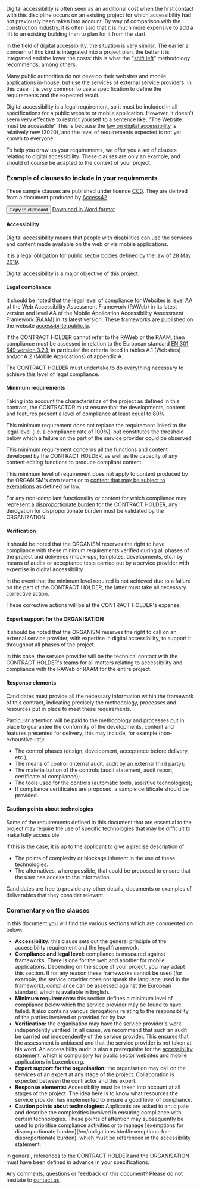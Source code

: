<script src="../../../js/cdc.js"></script>

Digital accessibility is often seen as an additional cost when the first contact with this discipline occurs on an existing project for which accessibility had not previously been taken into account. By way of comparison with the construction industry, it is often said that it is much more expensive to add a lift to an existing building than to plan for it from the start.

In the field of digital accessibility, the situation is very similar. The earlier a concern of this kind is integrated into a project plan, the better it is integrated and the lower the costs: this is what the "[shift left](https://feather.ca/shift-left/)" methodology recommends, among others.

Many public authorities do not develop their websites and mobile applications in-house, but use the services of external service providers. In this case, it is very common to use a specification to define the requirements and the expected result.

Digital accessibility is a legal requirement, so it must be included in all specifications for a public website or mobile application. However, it doesn't seem very effective to restrict yourself to a sentence like: "The Website must be accessible" This is because the [law on digital accessibility](https://legilux.public.lu/eli/etat/leg/loi/2019/05/28/a373/jo) is relatively new (2020), and the level of requirements expected is not yet known to everyone.

To help you draw up your requirements, we offer you a set of clauses relating to digital accessibility. These clauses are only an example, and should of course be adapted to the context of your project.

### Example of clauses to include in your requirements


These sample clauses are published under licence [CC0](https://creativecommons.org/share-your-work/public-domain/cc0/). They are derived from a document produced by [Access42](https://access42.net/).

<button class="clipboard">Copy to clipboard</button>
[Download in Word format](../files/exemple-cahier-des-charges-accessibilite-10032023.docx)
<div class="cdc-template">

#### Accessibility

Digital accessibility means that people with disabilities can use the services and content made available on the web or via mobile applications.

It is a legal obligation for public sector bodies defined by the law of [28 May 2019](https://legilux.public.lu/eli/etat/leg/loi/2019/05/28/a373/jo).

Digital accessibility is a major objective of this project.

#### Legal compliance

It should be noted that the legal level of compliance for Websites is level AA of the Web Accessibility Assessment Framework (RAWeb) in its latest version and level AA of the Mobile Application Accessibility Assessment Framework (RAAM) in its latest version. These frameworks are published on the website [accessibilite.public.lu](https://accessibilite.public.lu).

If the CONTRACT HOLDER cannot refer to the RAWeb or the RAAM, then compliance must be assessed in relation to the European standard [EN 301 549 version 3.2.1](https://www.etsi.org/deliver/etsi_en/301500_301599/301549/03.02.01_60/en_301549v030201p.pdf), in particular the criteria listed in tables A.1 (Websites) and/or A.2 (Mobile Applications) of appendix A.

The CONTRACT HOLDER must undertake to do everything necessary to achieve this level of legal compliance.

#### Minimum requirements

Taking into account the characteristics of the project as defined in this contract, the CONTRACTOR must ensure that the developments, content and features present a level of compliance at least equal to 80%.

This minimum requirement does not replace the requirement linked to the legal level (i.e. a compliance rate of 100%), but constitutes the threshold below which a failure on the part of the service provider could be observed.

This minimum requirement concerns all the functions and content developed by the CONTRACT HOLDER, as well as the capacity of any content editing functions to produce compliant content.

This minimum level of requirement does not apply to content produced by the ORGANISM's own teams or to [content that may be subject to exemptions](https://accessibilite.public.lu/en/obligations.html#exempt-content) as defined by law.

For any non-compliant functionality or content for which compliance may represent a [disproportionate burden](https://accessibilite.public.lu/en/obligations.html#derogation-for-disproportionate-burden) for the CONTRACT HOLDER, any derogation for disproportionate burden must be validated by the ORGANIZATION.

#### Verification

It should be noted that the ORGANISM reserves the right to have compliance with these minimum requirements verified during all phases of the project and deliveries (mock-ups, templates, developments, etc.) by means of audits or acceptance tests carried out by a service provider with expertise in digital accessibility.

In the event that the minimum level required is not achieved due to a failure on the part of the CONTRACT HOLDER, the latter must take all necessary corrective action.

These corrective actions will be at the CONTRACT HOLDER's expense.

#### Expert support for the ORGANISATION

It should be noted that the ORGANISM reserves the right to call on an external service provider, with expertise in digital accessibility, to support it throughout all phases of the project.

In this case, the service provider will be the technical contact with the CONTRACT HOLDER's teams for all matters relating to accessibility and compliance with the RAWeb or RAAM for the entire project.

#### Response elements

Candidates must provide all the necessary information within the framework of this contract, indicating precisely the methodology, processes and resources put in place to meet these requirements.

Particular attention will be paid to the methodology and processes put in place to guarantee the conformity of the developments, content and features presented for delivery; this may include, for example (non-exhaustive list):

- The control phases (design, development, acceptance before delivery, etc.);
- The means of control (internal audit, audit by an external third party);
- The materialization of the controls (audit statement, audit report, certificate of compliance);
- The tools used for the controls (automatic tools, assistive technologies);
- If compliance certificates are proposed, a sample certificate should be provided.

#### Caution points about technologies

Some of the requirements defined in this document that are essential to the project may require the use of specific technologies that may be difficult to make fully accessible.

If this is the case, it is up to the applicant to give a precise description of

- The points of complexity or blockage inherent in the use of these technologies.
- The alternatives, where possible, that could be proposed to ensure that the user has access to the information.

Candidates are free to provide any other details, documents or examples of deliverables that they consider relevant.

</div>

### Commentary on the clauses

In this document you will find the various sections which are commented on below:

- **Accessibility:** this clause sets out the general principle of the accessibility requirement and the legal framework.
- **Compliance and legal level:** compliance is measured against frameworks. There is one for the web and another for mobile applications. Depending on the scope of your project, you may adapt this section. If for any reason these frameworks cannot be used (for example, the service provider does not speak the language used in the framework), compliance can be assessed against the European standard, which is available in English.
- **Minimum requirements:** this section defines a minimum level of compliance below which the service provider may be found to have failed. It also contains various derogations relating to the responsibility of the parties involved or provided for by law.
- **Verification:** the organisation may have the service provider's work independently verified. In all cases, we recommend that such an audit be carried out independently of the service provider. This ensures that the assessment is unbiased and that the service provider is not taken at his word. An accessibility audit is also a prerequisite for the [accessibility statement](/en/obligations.html#accessibility-statement), which is compulsory for public sector websites and mobile applications in Luxembourg.
- **Expert support for the organisation:** the organisation may call on the services of an expert at any stage of the project. Collaboration is expected between the contractor and this expert.
- **Response elements:** Accessibility must be taken into account at all stages of the project. The idea here is to know what resources the service provider has implemented to ensure a good level of compliance.
- **Caution points about technologies:** Applicants are asked to anticipate and describe the complexities involved in ensuring compliance with certain technologies. These points of attention may subsequently be used to prioritise compliance activities or to manage [exemptions for disproportionate burden](/en/obligations.html#exemptions-for-disproportionate burden), which must be referenced in the accessibility statement.

In general, references to the CONTRACT HOLDER and the ORGANISATION must have been defined in advance in your specifications.

Any comments, questions or feedback on this document? Please do not hesitate to [contact us](/en/contact.html).